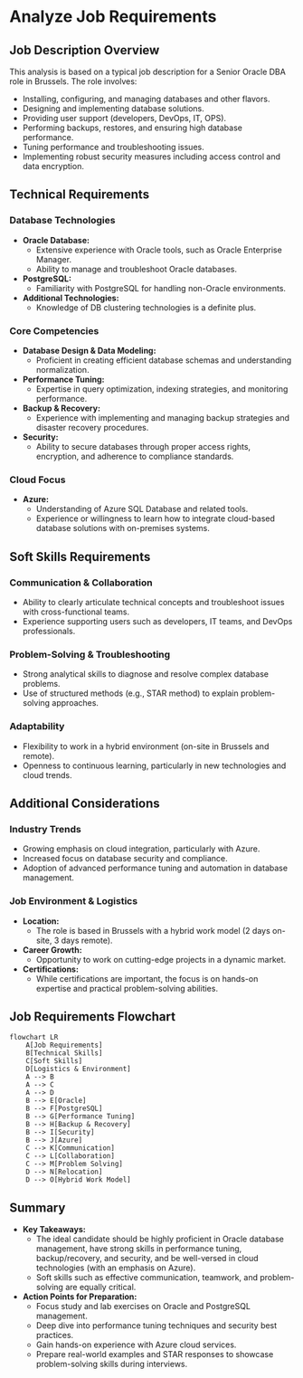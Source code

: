 # Analyze Job Requirements

## Job Description Overview
This analysis is based on a typical job description for a Senior Oracle DBA role in Brussels. The role involves:
- Installing, configuring, and managing databases and other flavors.
- Designing and implementing database solutions.
- Providing user support (developers, DevOps, IT, OPS).
- Performing backups, restores, and ensuring high database performance.
- Tuning performance and troubleshooting issues.
- Implementing robust security measures including access control and data encryption.

## Technical Requirements

### Database Technologies
- **Oracle Database:**  
  - Extensive experience with Oracle tools, such as Oracle Enterprise Manager.
  - Ability to manage and troubleshoot Oracle databases.
- **PostgreSQL:**  
  - Familiarity with PostgreSQL for handling non-Oracle environments.
- **Additional Technologies:**  
  - Knowledge of DB clustering technologies is a definite plus.

### Core Competencies
- **Database Design & Data Modeling:**  
  - Proficient in creating efficient database schemas and understanding normalization.
- **Performance Tuning:**  
  - Expertise in query optimization, indexing strategies, and monitoring performance.
- **Backup & Recovery:**  
  - Experience with implementing and managing backup strategies and disaster recovery procedures.
- **Security:**  
  - Ability to secure databases through proper access rights, encryption, and adherence to compliance standards.

### Cloud Focus
- **Azure:**  
  - Understanding of Azure SQL Database and related tools.
  - Experience or willingness to learn how to integrate cloud-based database solutions with on-premises systems.

## Soft Skills Requirements

### Communication & Collaboration
- Ability to clearly articulate technical concepts and troubleshoot issues with cross-functional teams.
- Experience supporting users such as developers, IT teams, and DevOps professionals.

### Problem-Solving & Troubleshooting
- Strong analytical skills to diagnose and resolve complex database problems.
- Use of structured methods (e.g., STAR method) to explain problem-solving approaches.

### Adaptability
- Flexibility to work in a hybrid environment (on-site in Brussels and remote).
- Openness to continuous learning, particularly in new technologies and cloud trends.

## Additional Considerations

### Industry Trends
- Growing emphasis on cloud integration, particularly with Azure.
- Increased focus on database security and compliance.
- Adoption of advanced performance tuning and automation in database management.

### Job Environment & Logistics
- **Location:**  
  - The role is based in Brussels with a hybrid work model (2 days on-site, 3 days remote).
- **Career Growth:**  
  - Opportunity to work on cutting-edge projects in a dynamic market.
- **Certifications:**  
  - While certifications are important, the focus is on hands-on expertise and practical problem-solving abilities.

## Job Requirements Flowchart

```mermaid
flowchart LR
    A[Job Requirements]
    B[Technical Skills]
    C[Soft Skills]
    D[Logistics & Environment]
    A --> B
    A --> C
    A --> D
    B --> E[Oracle]
    B --> F[PostgreSQL]
    B --> G[Performance Tuning]
    B --> H[Backup & Recovery]
    B --> I[Security]
    B --> J[Azure]
    C --> K[Communication]
    C --> L[Collaboration]
    C --> M[Problem Solving]
    D --> N[Relocation]
    D --> O[Hybrid Work Model]
```

## Summary
- **Key Takeaways:**  
  - The ideal candidate should be highly proficient in Oracle database management, have strong skills in performance tuning, backup/recovery, and security, and be well-versed in cloud technologies (with an emphasis on Azure).  
  - Soft skills such as effective communication, teamwork, and problem-solving are equally critical.
- **Action Points for Preparation:**  
  - Focus study and lab exercises on Oracle and PostgreSQL management.
  - Deep dive into performance tuning techniques and security best practices.
  - Gain hands-on experience with Azure cloud services.
  - Prepare real-world examples and STAR responses to showcase problem-solving skills during interviews.
